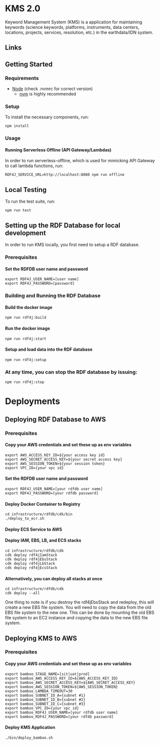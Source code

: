 # KMS 2.0

Keyword Management System (KMS) is a application for maintaining keywords (science keywords, platforms, instruments, data centers, locations, projects, services, resolution, etc.) in the earthdata/IDN system.

## Links

## Getting Started

### Requirements

- [Node](https://nodejs.org/) (check .nvmrc for correct version)
  - [nvm](https://github.com/nvm-sh/nvm) is highly recommended

### Setup

To install the necessary components, run:

```
npm install
```

### Usage

#### Running Serverless Offline (API Gateway/Lambdas)

In order to run serverless-offline, which is used for mimicking API Gateway to call lambda functions, run:

```
RDF4J_SERVICE_URL=http://localhost:8080 npm run offline
```

## Local Testing

To run the test suite, run:

```
npm run test
```
## Setting up the RDF Database for local development
In order to run KMS locally, you first need to setup a RDF database.
### Prerequisites
#### Set the RDFDB user name and password
```
export RDF4J_USER_NAME=[user name]
export RDF4J_PASSWORD=[password]
```
### Building and Running the RDF Database
#### Build the docker image
```
npm run rdf4j:build
```
#### Run the docker image
```
npm run rdf4j:start
```
#### Setup and load data into the RDF database
```
npm run rdf4j:setup
```

### At any time, you can stop the RDF database by issuing:
```
npm run rdf4j:stop
```

# Deployments
## Deploying RDF Database to AWS
### Prerequisites
#### Copy your AWS credentials and set these up as env variables
```
export AWS_ACCESS_KEY_ID=${your access key id}
export AWS_SECRET_ACCESS_KEY=${your secret access key}
export AWS_SESSION_TOKEN=${your session token}
export VPC_ID={your vpc id}
```
#### Set the RDFDB user name and password
```
export RDF4J_USER_NAME=[your rdfdb user name]
export RDF4J_PASSWORD=[your rdfdb password]
```

#### Deploy Docker Container to Registry
```
cd infrastructure/rdfdb/cdk/bin
./deploy_to_ecr.sh
```

#### Deploy ECS Service to AWS
#### Deploy IAM, EBS, LB, and ECS stacks
```
cd infrastructure/rdfdb/cdk
cdk deploy rdf4jIamStack
cdk deploy rdf4jEbsStack
cdk deploy rdf4jLbStack
cdk deploy rdf4jEcsStack
```
#### Alternatively, you can deploy all stacks at once
```
cd infrastructure/rdfdb/cdk
cdk deploy --all
```
One thing to note is if you destroy the rdf4jEbsStack and redeploy, this will create a new EBS file system.  You will need to copy the data from the old EBS file system to the new one.  This can be done by mounting the old EBS file system to an EC2 instance and copying the data to the new EBS file system.

## Deploying KMS to AWS
### Prerequisites
#### Copy your AWS credentials and set these up as env variables
```
export bamboo_STAGE_NAME=[sit|uat|prod]
export bamboo_AWS_ACCESS_KEY_ID=${AWS_ACCESS_KEY_ID}
export bamboo_AWS_SECRET_ACCESS_KEY=${AWS_SECRET_ACCESS_KEY}
export bamboo_AWS_SESSION_TOKEN=${AWS_SESSION_TOKEN}
export bamboo_LAMBDA_TIMEOUT=30
export bamboo_SUBNET_ID_A={subnet #1}
export bamboo_SUBNET_ID_B={subnet #2}
export bamboo_SUBNET_ID_C={subnet #3}
export bamboo_VPC_ID={your vpc id}
export bamboo_RDF4J_USER_NAME=[your rdfdb user name]
export bamboo_RDF4J_PASSWORD=[your rdfdb password]
```
#### Deploy KMS Application
```
./bin/deploy_bamboo.sh
```

